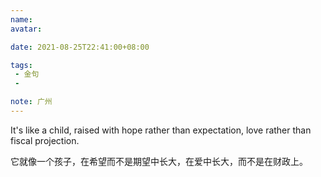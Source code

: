 ```yaml
---
name:
avatar:

date: 2021-08-25T22:41:00+08:00

tags:
 - 金句
 - 

note: 广州
---
```

It's like a child, raised with hope rather than expectation, love rather than fiscal projection.

它就像一个孩子，在希望而不是期望中长大，在爱中长大，而不是在财政上。
